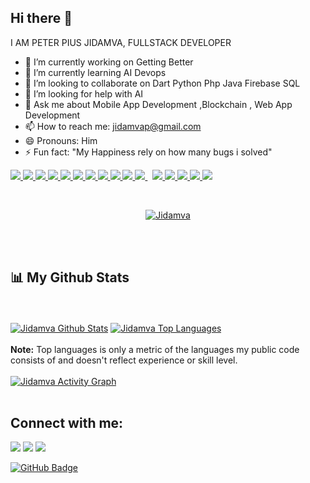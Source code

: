 ## Hi there 👋


I AM PETER PIUS JIDAMVA,  FULLSTACK DEVELOPER 


- 🔭 I’m currently working on   Getting Better 
- 🌱 I’m currently learning AI Devops 
- 👯 I’m looking to collaborate on Dart Python Php Java  Firebase SQL   
- 🤔 I’m looking for help with AI
- 💬 Ask me about Mobile App Development ,Blockchain , Web App Development
- 📫 How to reach me: jidamvap@gmail.com
- 😄 Pronouns: Him
- ⚡ Fun fact: "My Happiness rely on how many bugs i solved"

 <p align="left">
      <a href="https://dart.dev/" target="_blank">
        <img src="https://img.icons8.com/color/50/000000/dart.png"/>
      </a>
      <a href="https://www.java.com/en/download/manual.jsp" target="_blank">
        <img src="https://img.icons8.com/color/50/000000/java-coffee-cup-logo--v1.png"/>  
    </a>
    <a href="https://go.dev/" target="_blank">
        <img src="https://img.icons8.com/color/48/000000/golang.png"/> 
    </a>
    <a href="https://www.typescriptlang.org/docs/" target="_blank">
        <img src="https://img.icons8.com/color/48/000000/typescript.png"/> 
    </a>
    <a href="https://www.php.net/" target="_blank">
        <img src="https://img.icons8.com/color/50/000000/php.png"/> 
    </a>
    <a href="https://ethereum.org/en/" target="_blank">
        <img src="https://img.icons8.com/external-flat-lima-studio/64/000000/external-etherum-cryptocurrency-flat-lima-studio.png"/>
    </a>     
    <a href="https://reactjs.org/" target="_blank">
        <img src="https://img.icons8.com/color/48/000000/react-native.png"/>
    </a>
     <a href="https://www.android.com/" target="_blank">
        <img src="https://img.icons8.com/color/48/000000/android-os.png"/>
    </a>
    <a href="https://www.investopedia.com/terms/b/blockchain.asp" target="_blank">
        <img src="https://img.icons8.com/color/48/000000/blockchain-technology.png"/>
    </a>
      <a href="https://www.python.org" target="_blank">
        <img src="https://img.icons8.com/color/48/000000/python.png" />
      </a>
      <a
        style="padding-right: 8px"
        href="https://www.mysql.com/"
        target="_blank">
        <img src="https://img.icons8.com/fluent/50/000000/mysql-logo.png" />
      </a>
      <a href="https://firebase.google.com/" target="_blank">
        <img src="https://img.icons8.com/color/48/000000/firebase.png" />
      </a>
      <a href="https://git-scm.com/" target="_blank">
        <img src="https://img.icons8.com/color/48/000000/git.png" />
      </a>
      <a href="https://www.w3.org/html/" target="_blank">
        <img src="https://img.icons8.com/color/48/000000/html-5.png" />
      </a>
      <a href="https://www.w3schools.com/css/" target="_blank">
        <img src="https://img.icons8.com/color/48/000000/css3.png" />
      </a>
      <a href="https://getbootstrap.com" target="_blank">
        <img src="https://img.icons8.com/color/48/000000/bootstrap.png" />
      </a>
    </p>

   <br/>

   <p align="center" style = "color ⚫">
      <a href="https://github.com/peterjidamva/github-readme-streak-stats">
        <img
          title="🔥 Get streak stats for your profile at git.io/streak-stats"
          alt="Jidamva"
          src="https://github-readme-streak-stats.herokuapp.com/?user=peterjidamva&theme=black-ice&hide_border=true&stroke=0000&background=060A0CD0"
        />
      </a>
    </p>
    <br />
    <br />
    
 ## 📊 My Github Stats
  <br/>
  <br>
    <a href="https://github.com/peterjidamva/github-readme-stats"><img alt="Jidamva Github Stats" src="https://github-readme-stats.vercel.app/api?username=peterjidamva&show_icons=true&count_private=true&theme=react&hide_border=true&bg_color=0D1117" /></a>
  <a href="https://github.com/peterjidamva/github-readme-stats"><img alt="Jidamva Top Languages" src="https://github-readme-stats.vercel.app/api/top-langs/?username=peterjidamva&langs_count=8&count_private=true&layout=compact&theme=react&hide_border=true&bg_color=0D1117" /></a>
<br>
  <br/>
  <b>Note:</b> Top languages is only a metric of the languages my public code consists of and doesn't reflect experience or skill level.

  <br>
  <br>
<a href="https://github.com/peterjidamva/github-readme-activity-graph"><img alt="Jidamva Activity Graph" src="https://activity-graph.herokuapp.com/graph?username=peterjidamva&bg_color=0D1117&color=5BCDEC&line=5BCDEC&point=FFFFFF&hide_border=true" /></a>
<br>
<br>

 ## Connect with me:
   <p align="left">
      <a href="https://www.linkedin.com/in/peter-jidamva-3800831a6/"
        ><img src="https://img.icons8.com/fluent/48/000000/linkedin.png"
      /></a>
      <a href="https://twitter.com/PeterJidamva"
        ><img src="https://img.icons8.com/fluent/48/000000/twitter.png"
      /></a>
      <a href="https://www.instagram.com/drift65.deep"
        ><img src="https://img.icons8.com/fluent/48/000000/instagram-new.png"
      /></a>
    </p>

    
   <a href="https://github.com/peterjidamva?tab=followers"
      ><img
        src="https://img.shields.io/github/followers/peterjidamva?label=Followers&style=social"
        alt="GitHub Badge"
    /></a>

